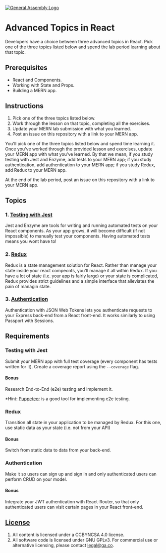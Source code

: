 [![General Assembly Logo](https://camo.githubusercontent.com/1a91b05b8f4d44b5bbfb83abac2b0996d8e26c92/687474703a2f2f692e696d6775722e636f6d2f6b6538555354712e706e67)](https://generalassemb.ly/education/web-development-immersive)

# Advanced Topics in React

Developers have a choice between three advanced topics in React. Pick one of the
three topics listed below and spend the lab period learning about that topic.

## Prerequisites

- React and Components.
- Working with State and Props.
- Building a MERN app.

## Instructions

1. Pick one of the three topics listed below.
1. Work through the lesson on that topic, completing all the exercises.
1. Update your MERN lab submission with what you learned.
1. Post an issue on this repository with a link to your MERN app.

You'll pick one of the three topics listed below and spend time learning it. Once you've worked through the provided lesson and exercises, update your MERN app with what you've learned. By that we mean, if you study testing with Jest and Enzyme, add tests to your MERN app; if you study authentication, add authentication to your MERN app; if you study Redux, add Redux to your MERN app.

At the end of the lab period, post an issue on this repository with a link to your MERN app.

## Topics

### 1. [Testing with Jest](https://git.generalassemb.ly/dc-wdi-react-redux/testing-in-react-with-jest-enzyme)

Jest and Enzyme are tools for writing and running automated tests on your React
components. As your app grows, it will become difficult (if not impossible) to
manually test your components. Having automated tests means you wont have to!

### 2. [Redux](https://git.generalassemb.ly/dc-wdi-react-redux/react-redux)

Redux is a state management solution for React. Rather than manage your state
inside your react compeonts, you'll manage it all within Redux. If you have a
lot of state (i.e. your app is fairly large) or your state is complicated, Redux
provides strict guidelines and a simple interface that alleviates the pain of
managin state.

### 3. [Authentication](https://git.generalassemb.ly/dc-wdi-react-redux/react-jwt-authentication)

Authentication with JSON Web Tokens lets you authenticate requests to your
Express back-end from a React front-end. It works similarly to using Passport with Sessions.

## Requirements

### Testing with Jest

Submit your MERN app with full test coverage (every component has tests written
for it). Create a coverage report using the `--coverage` flag.

#### Bonus

Research End-to-End (e2e) testing and implement it.

*Hint: [Puppeteer](https://github.com/GoogleChrome/puppeteer) is a good tool for implementing e2e testing.

### Redux

Transition all state in your application to be managed by Redux. For this one, use static data as your state (i.e. not from your API)

#### Bonus

Switch from static data to data from your back-end.

### Authentication

Make it so users can sign up and sign in and only authenticated users can perform CRUD on your model.

#### Bonus

Integrate your JWT authentication with React-Router, so that only authenticated users can visit certain pages in your React front-end.

## [License](LICENSE)

1. All content is licensed under a CC­BY­NC­SA 4.0 license.
1. All software code is licensed under GNU GPLv3. For commercial use or
   alternative licensing, please contact legal@ga.co.
